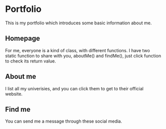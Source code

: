 # Portfolio
This is my portfolio which introduces some basic information about me. 

## Homepage
For me, everyone is a kind of class, with different functions. 
I have two static function to share with you, aboutMe() and findMe(), just click function to check its return value.

## About me
I list all my univerisies, and you can click them to get to their official website. 

## Find me
You can send me a message through these social media.
